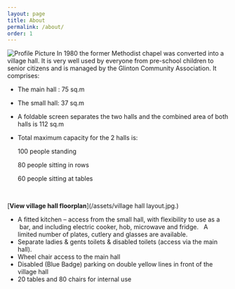 ```yaml
---
layout: page
title: About
permalink: /about/
order: 1
---
```


<img src="{{ site.baseurl }}/photos/villagehall.jpg" title="Profile Picture" class="profile">
In 1980 the former Methodist chapel was converted into a village hall. It is very well used by everyone from pre-school children to senior citizens and is managed by the Glinton Community Association. 
It comprises:

* The main hall : 75 sq.m
* The small hall: 37 sq.m

* A foldable screen separates the two halls and the combined area of both halls is 112 sq.m

* Total maximum capacity for the 2 halls is:

	100  people standing

	80   people sitting in rows 
	
	60   people sitting at tables
			  


  

[**View village hall floorplan**](/assets/village hall layout.jpg.)


* A fitted kitchen – access from the small hall, with flexibility to use as a  bar, and including electric cooker, hob, microwave and fridge.   A limited number of plates, cutlery and glasses are available.
* Separate ladies & gents toilets & disabled toilets (access via the main hall).
* Wheel chair access to the main hall 
* Disabled (Blue Badge) parking on double yellow lines in front of the village hall
* 20  tables and 80  chairs for internal use



[centrarium]: https://github.com/bencentra/centrarium
[bencentra]: http://bencentra.com
[jekyll]: https://github.com/jekyll/jekyll
